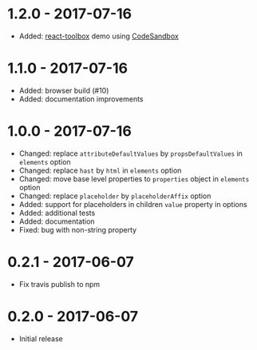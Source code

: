 # 1.2.0 - 2017-07-16

- Added: [react-toolbox](http://react-toolbox.com/) demo using [CodeSandbox](https://codesandbox.io)

# 1.1.0 - 2017-07-16

- Added: browser build (#10)
- Added: documentation improvements

# 1.0.0 - 2017-07-16

- Changed: replace `attributeDefaultValues` by `propsDefaultValues` in `elements` option
- Changed: replace `hast` by `html` in `elements` option
- Changed: move base level properties to `properties` object in `elements` option
- Changed: replace `placeholder` by `placeholderAffix` option
- Added: support for placeholders in children `value` property in options
- Added: additional tests
- Added: documentation
- Fixed: bug with non-string property

# 0.2.1 - 2017-06-07

- Fix travis publish to npm

# 0.2.0 - 2017-06-07

- Initial release
